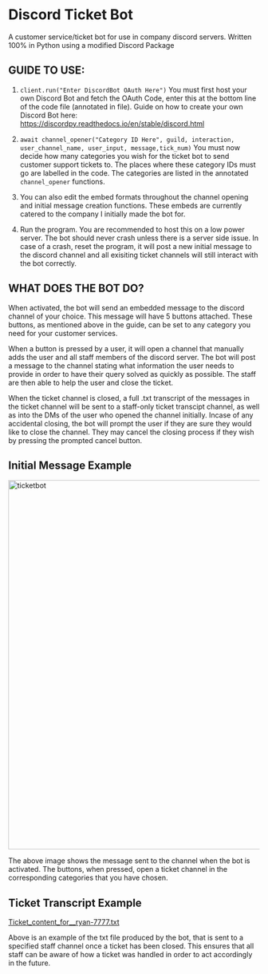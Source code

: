 # Discord Ticket Bot

A customer service/ticket bot for use in company discord servers. Written 100% in Python using a modified Discord Package



## GUIDE TO USE:

1. ```client.run("Enter DiscordBot OAuth Here")``` You must first host your own Discord Bot and fetch the OAuth Code, enter this at the bottom line of the code file (annotated in file). Guide on how to create your own Discord Bot here: https://discordpy.readthedocs.io/en/stable/discord.html

2. ```await channel_opener("Category ID Here", guild, interaction, user_channel_name, user_input, message,tick_num)``` You must now decide how many categories you wish for the ticket bot to send customer support tickets to. The places where these category IDs must go are labelled in the code. The categories are listed in the annotated ```channel_opener``` functions. 

3. You can also edit the embed formats throughout the channel opening and initial message creation functions. These embeds are currently catered to the company I initially made the bot for.

4. Run the program. You are recommended to host this on a low power server. The bot should never crash unless there is a server side issue. In case of a crash, reset the program, it will post a new initial message to the discord channel and all exisiting ticket channels will still interact with the bot correctly.



## WHAT DOES THE BOT DO?

When activated, the bot will send an embedded message to the discord channel of your choice. This message will have 5 buttons attached. These buttons, as mentioned above in the guide, can be set to any category you need for your customer services. 

When a button is pressed by a user, it will open a channel that manually adds the user and all staff members of the discord server. The bot will post a message to the channel stating what information the user needs to provide in order to have their query solved as quickly as possible.  The staff are then able to help the user and close the ticket.

When the ticket channel is closed, a full .txt transcript of the messages in the ticket channel will be sent to a staff-only ticket transcipt channel, as well as into the DMs of the user who opened the channel initially. Incase of any accidental closing, the bot will prompt the user if they are sure they would like to close the channel. They may cancel the closing process if they wish by pressing the prompted cancel button.

## Initial Message Example



<img width="740" alt="ticketbot" src="https://user-images.githubusercontent.com/86264161/193656364-0a62731a-0da0-4b79-80a3-ff9938a119b6.png">

The above image shows the message sent to the channel when the bot is activated. The buttons, when pressed, open a ticket channel in the corresponding categories that you have chosen.

## Ticket Transcript Example


[Ticket_content_for__ryan-7777.txt](https://github.com/loopinarounds/DiscordTicketBot/files/9700186/Ticket_content_for__ryan-7777.txt)

Above is an example of the txt file produced by the bot, that is sent to a specified staff channel once a ticket has been closed. This ensures that all staff can be aware of how a ticket was handled in order to act accordingly in the future.





